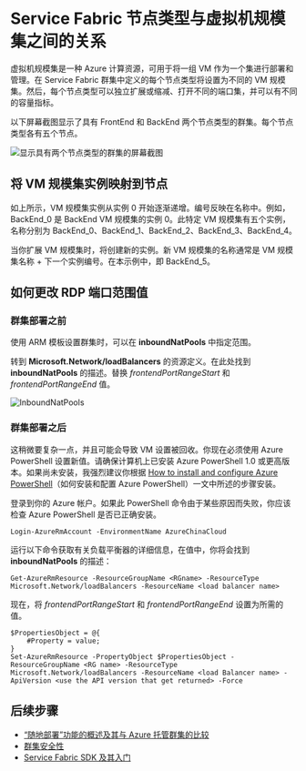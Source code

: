 
<!--Ibiza portal-->
<properties
   pageTitle="Service Fabric 节点类型和 VM 规模集 | Azure"
   description="介绍 Service Fabric 节点类型如何与 VM 规模集相关联，以及如何远程连接到 VM 规模集实例或群集节点。"
   services="service-fabric"
   documentationCenter=".net"
   authors="ChackDan"
   manager="timlt"
   editor=""/>

<tags
   ms.service="service-fabric"
   ms.date="05/02/2016"
   wacn.date="07/04/2016"/>


# Service Fabric 节点类型与虚拟机规模集之间的关系

虚拟机规模集是一种 Azure 计算资源，可用于将一组 VM 作为一个集进行部署和管理。在 Service Fabric 群集中定义的每个节点类型将设置为不同的 VM 规模集。然后，每个节点类型可以独立扩展或缩减、打开不同的端口集，并可以有不同的容量指标。

以下屏幕截图显示了具有 FrontEnd 和 BackEnd 两个节点类型的群集。每个节点类型各有五个节点。

![显示具有两个节点类型的群集的屏幕截图][NodeTypes]

## 将 VM 规模集实例映射到节点

如上所示，VM 规模集实例从实例 0 开始逐渐递增。编号反映在名称中。例如，BackEnd\_0 是 BackEnd VM 规模集的实例 0。此特定 VM 规模集有五个实例，名称分别为 BackEnd\_0、BackEnd\_1、BackEnd\_2、BackEnd\_3、BackEnd\_4。

当你扩展 VM 规模集时，将创建新的实例。新 VM 规模集的名称通常是 VM 规模集名称 + 下一个实例编号。在本示例中，即 BackEnd\_5。

<!--
## 将 VM 规模集负载平衡器映射到每个节点类型/VM 规模集

如果你已从门户或使用提供的示例 ARM 模板部署群集，则当你获取资源组下所有资源的列表时，将看到每个 VM 规模集或节点类型的负载平衡器。

该名称类似于 **LB-&lt;NodeType name&gt;**。例如，以下屏幕截图中显示了 LB-sfcluster4doc-0：


![资源][Resources]


## 远程连接到 VM 规模集实例或群集节点
在群集中定义的每个节点类型将设置为不同的 VM 规模集。这意味着，节点类型可以独立扩展或缩减，且可由不同的 VM SKU 组成。不同于单实例 VM，VM 规模集的实例没有自身的虚拟 IP 地址。因此你可能很难找到可用来远程连接到特定实例的 IP 地址和连接端口。

可以遵循以下步骤来查找 IP 地址和端口。

### 步骤 1：找出该节点类型的虚拟 IP 地址，然后找出 RDP 的入站 NAT 规则

若要获得此信息，必须获取 **Microsoft.Network/loadBalancers** 资源定义中定义的入站 NAT 规则值。

在门户中，导航到“负载平衡器”边栏选项卡并选择“设置”。

![LBBlade][LBBlade]


在“设置”中，单击“入站 NAT 规则”。随后可以获得可用来远程连接到第一个 VM 规模集实例的 IP 地址和端口。以下屏幕截图中显示的是 **104.42.106.156** 和 **3389**。

![NATRules][NATRules]

### 步骤 2：找出可用来远程连接到特定 VM 规模集实例/节点的端口

本文前面讨论了如何将 VM 规模集实例映射到节点。我们将使用这种方法来找出确切的端口。

端口是以 VM 规模集实例的递增顺序分配的。因此，在 FrontEnd 节点类型的示例中，五个实例的每个端口分别如下。现在你需要对 VM 规模集实例执行相同的映射。

|**VM 规模集实例**|**端口**|
|-----------------------|--------------------------|
|FrontEnd\_0|3389|
|FrontEnd\_1|3390|
|FrontEnd\_2|3391|
|FrontEnd\_3|3392|
|FrontEnd\_4|3393|
|FrontEnd\_5|3394|


### 步骤 3：远程连接到特定 VM 规模集实例

在以下屏幕截图中，我使用了“远程桌面连接”来连接到 FrontEnd\_1：

![RDP][RDP]
-->
## 如何更改 RDP 端口范围值

### 群集部署之前

使用 ARM 模板设置群集时，可以在 **inboundNatPools** 中指定范围。

转到 **Microsoft.Network/loadBalancers** 的资源定义。在此处找到 **inboundNatPools** 的描述。替换 *frontendPortRangeStart* 和 *frontendPortRangeEnd* 值。

![InboundNatPools][InboundNatPools]


### 群集部署之后
这稍微要复杂一点，并且可能会导致 VM 设置被回收。你现在必须使用 Azure PowerShell 设置新值。请确保计算机上已安装 Azure PowerShell 1.0 或更高版本。如果尚未安装，我强烈建议你根据 [How to install and configure Azure PowerShell](/documentation/articles/powershell-install-configure/)（如何安装和配置 Azure PowerShell）一文中所述的步骤安装。

登录到你的 Azure 帐户。如果此 PowerShell 命令由于某些原因而失败，你应该检查 Azure PowerShell 是否已正确安装。


	Login-AzureRmAccount -EnvironmentName AzureChinaCloud


运行以下命令获取有关负载平衡器的详细信息，在值中，你将会找到 **inboundNatPools** 的描述：


	Get-AzureRmResource -ResourceGroupName <RGname> -ResourceType Microsoft.Network/loadBalancers -ResourceName <load balancer name>


现在，将 *frontendPortRangeStart* 和 *frontendPortRangeEnd* 设置为所需的值。


	$PropertiesObject = @{
		#Property = value;
	}
	Set-AzureRmResource -PropertyObject $PropertiesObject -ResourceGroupName <RG name> -ResourceType Microsoft.Network/loadBalancers -ResourceName <load Balancer name> -ApiVersion <use the API version that get returned> -Force



## 后续步骤

- [“随地部署”功能的概述及其与 Azure 托管群集的比较](/documentation/articles/service-fabric-deploy-anywhere/)
- [群集安全性](/documentation/articles/service-fabric-cluster-security/)
- [Service Fabric SDK 及其入门](/documentation/articles/service-fabric-get-started/)


<!--Image references-->
[NodeTypes]: ./media/service-fabric-cluster-nodetypes/NodeTypes.png
[Resources]: ./media/service-fabric-cluster-nodetypes/Resources.png
[InboundNatPools]: ./media/service-fabric-cluster-nodetypes/InboundNatPools.png
[LBBlade]: ./media/service-fabric-cluster-nodetypes/LBBlade.png
[NATRules]: ./media/service-fabric-cluster-nodetypes/NATRules.png
[RDP]: ./media/service-fabric-cluster-nodetypes/RDP.png

<!---HONumber=Mooncake_0523_2016-->